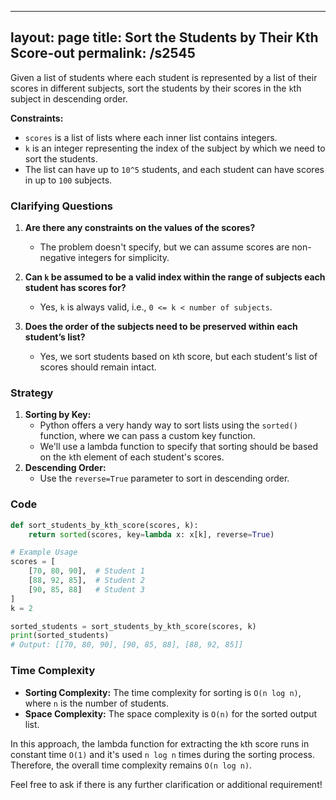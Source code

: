 
---
layout: page
title:  Sort the Students by Their Kth Score-out
permalink: /s2545
---

Given a list of students where each student is represented by a list of their scores in different subjects, sort the students by their scores in the `k`th subject in descending order.

**Constraints:**
- `scores` is a list of lists where each inner list contains integers.
- `k` is an integer representing the index of the subject by which we need to sort the students.
- The list can have up to `10^5` students, and each student can have scores in up to `100` subjects.

### Clarifying Questions

1. **Are there any constraints on the values of the scores?**
   - The problem doesn't specify, but we can assume scores are non-negative integers for simplicity.
   
2. **Can `k` be assumed to be a valid index within the range of subjects each student has scores for?**
   - Yes, `k` is always valid, i.e., `0 <= k < number of subjects`.

3. **Does the order of the subjects need to be preserved within each student’s list?**
   - Yes, we sort students based on `k`th score, but each student's list of scores should remain intact.

### Strategy

1. **Sorting by Key:**
   - Python offers a very handy way to sort lists using the `sorted()` function, where we can pass a custom key function. 
   - We'll use a lambda function to specify that sorting should be based on the `k`th element of each student's scores.
2. **Descending Order:**
   - Use the `reverse=True` parameter to sort in descending order.

### Code

```python
def sort_students_by_kth_score(scores, k):
    return sorted(scores, key=lambda x: x[k], reverse=True)

# Example Usage
scores = [
    [70, 80, 90],  # Student 1
    [88, 92, 85],  # Student 2
    [90, 85, 88]   # Student 3
]
k = 2

sorted_students = sort_students_by_kth_score(scores, k)
print(sorted_students)
# Output: [[70, 80, 90], [90, 85, 88], [88, 92, 85]]
```

### Time Complexity

- **Sorting Complexity:** The time complexity for sorting is `O(n log n)`, where `n` is the number of students.
- **Space Complexity:** The space complexity is `O(n)` for the sorted output list.

In this approach, the lambda function for extracting the `k`th score runs in constant time `O(1)` and it's used `n log n` times during the sorting process. Therefore, the overall time complexity remains `O(n log n)`.

Feel free to ask if there is any further clarification or additional requirement!